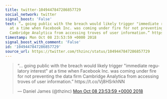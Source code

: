 ```yaml
---
title: twitter-1049447847286857729
social_network: twitter
signal_boost: 'False'
text: “… going public with the breach would likely trigger "immediate regulatory interest"
  at a time when Facebook Inc. was coming under fire for not preventing the data firm
  Cambridge Analytica from accessing troves of user information.” https://t.co/Vj8HSrkhNN
timestamp: Mon Oct 08 23:53:59 +0000 2018
signal_boost_with_comment: 'False'
id: '1049447847286857729'
source_url: https://twitter.com/thzinc/status/1049447847286857729
---
```


<blockquote class="twitter-tweet"><p lang="en" dir="ltr">“… going public with the breach would likely trigger "immediate regulatory interest" at a time when Facebook Inc. was coming under fire for not preventing the data firm Cambridge Analytica from accessing troves of user information.” https://t.co/Vj8HSrkhNN</p>&mdash; Daniel James (@thzinc) <a href="https://twitter.com/thzinc/status/1049447847286857729">Mon Oct 08 23:53:59 +0000 2018</a></blockquote> <script async src="https://platform.twitter.com/widgets.js" charset="utf-8"></script>